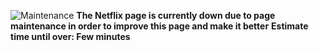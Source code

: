<!-- Start of Maintenance Code -->


![Maintenance](https://t3.ftcdn.net/jpg/04/44/75/44/360_F_444754442_lbDJCXoY7ovdSQatibGicJC8OlmUOep5.jpg)
**The Netflix page is currently down due to page maintenance in order to improve this page and make it better**
**Estimate time until over: Few minutes**


<!-- End of Maintenance Code -->



<!-- Start of Page Code -->

<!--
<img crossorigin="anonymous" src="https://image.winudf.com/v2/image1/Y29tLnNzLmFuZHJvaWQudWdjLnRyaWxsX2ljb25fMTY2NTY4MTc5OF8wMDI/icon.png?w=100&fakeurl=1&type=.webp" class="svg" alt="Youtube icon" width="50" height="50">

**TikTok**

**By TikTok Pte. Ltd.**

**App Version 27.6.1**

**App Size: 189.9MB**

**Updated: 2022-12-28**

**v27.6.1 Changelog: Elevate your videos with new transition effects.**

<a href="https://d.apkpure.com/b/APK/com.zhiliaoapp.musically?versionCode=2022706010">Download TikTok v27.6.1 APK</a>
-->

<!-- End of Page Code -->
